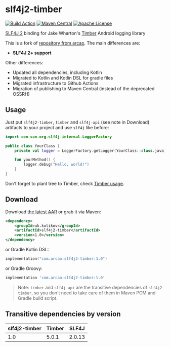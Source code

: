 slf4j2-timber
============
[![Build Action](https://github.com/LionZXY/slf4j2-timber/actions/workflows/push.yml/badge.svg)](https://github.com/LionZXY/slf4j2-timber/actions/workflows/push.yml) [![Maven Central](https://maven-badges.herokuapp.com/maven-central/uk.kulikov/slf4j2-timber/badge.svg)](https://maven-badges.herokuapp.com/maven-central/uk.kulikov/slf4j2-timber) [![Apache License](http://img.shields.io/badge/license-Apache%20License%202.0-lightgrey.svg)](http://choosealicense.com/licenses/apache-2.0/)

[SLF4J 2][1] binding for Jake Wharton's [Timber][2] Android logging library

This is a fork of [repository from arcao](https://github.com/arcao/slf4j-timber). The main differences are:
- **SLF4J 2+ support**

Other differences:
- Updated all dependencies, including Kotlin
- Migrated to Kotlin and Kotlin DSL for gradle files
- Migrated infrastructure to Github Actions
- Migration of publishing to Maven Central (instead of the deprecated OSSRH)

Usage
-----

Just put `slf4j2-timber`, `timber` and `slf4j-api` (see note in Download)
artifacts to your project and use `slf4j` like before:

```kotlin
import com.sun.org.slf4j.internal.LoggerFactory

public class YourClass {
    private val logger = LoggerFactory.getLogger(YourClass::class.java)

    fun yourMethod() {
        logger.debug("Hello, world!")
    }
}
```

Don't forget to plant tree to Timber, check [Timber usage][3].

Download
-----

Download [the latest AAR][4] or grab it via Maven:

```xml
<dependency>
    <groupId>uk.kulikov</groupId>
    <artifactId>slf4j2-timber</artifactId>
    <version>1.0</version>
</dependency>
```

or Gradle Kotlin DSL:

```kotlin
implementation("com.arcao:slf4j2-timber:1.0")
```
or Gradle Groovy:

```groovy
implementation 'com.arcao:slf4j2-timber:1.0'
```

> Note: `timber` and `slf4j-api` are the transitive dependencies of `slf4j2-timber`,
> so you don't need to take care of them in Maven POM and Gradle build script.

Transitive dependencies by version
-----

 slf4j2-timber | Timber | SLF4J  
---------------|--------|--------
 1.0           | 5.0.1  | 2.0.13 

[1]: http://www.slf4j.org/

[2]: https://github.com/JakeWharton/timber

[3]: https://github.com/JakeWharton/timber#usage

[4]: https://central.sonatype.com/artifact/uk.kulikov/slf4j2-timber/versions

[5]: http://www.slf4j.org/legacy.html

[6]: http://www.slf4j.org/download.html
